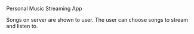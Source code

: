 Personal Music Streaming App

Songs on server are shown to user. The user can choose songs to stream and listen to.